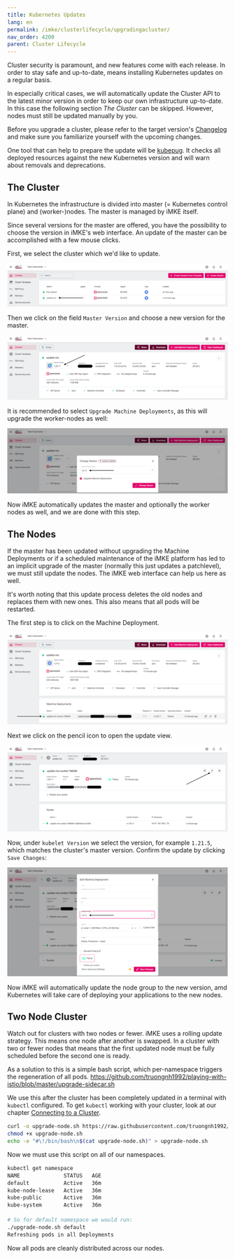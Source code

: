 ```yaml
---
title: Kubernetes Updates
lang: en
permalink: /imke/clusterlifecycle/upgradingacluster/
nav_order: 4200
parent: Cluster Lifecycle
---
```


Cluster security is paramount, and new features come with
each release. In order to stay safe and up-to-date, means
installing Kubernetes updates on a regular basis.

In especially critical cases, we will automatically update the
Cluster API to the latest minor version in order to keep our
own infrastructure up-to-date. In this case the following section
*The Cluster* can be skipped. However, nodes must still be updated
manually by you.

Before you upgrade a cluster, please refer to the target version's [Changelog](/imke/about/)
and make sure you familiarize yourself with the upcoming changes.

One tool that can help to prepare the update will be [kubepug](https://github.com/rikatz/kubepug).
It checks all deployed resources against the new Kubernetes version and will warn about removals and deprecations.

## The Cluster

In Kubernetes the infrastructure is divided into master (= Kubernetes control plane) and (worker-)nodes.
The master is managed by iMKE itself.

Since several versions for the master are offered, you have the
possibility to choose the version in iMKE's web interface. An
update of the master can be accomplished with a few mouse clicks.

First, we select the cluster which we'd like to update.

![Step 1](update_1.png)

Then we click on the field `Master Version` and choose a new
version for the master.

![Step 2](update_2a.png)

It is recommended to select `Upgrade Machine Deployments`, as this will upgrade the worker-nodes as well:

![Step 2](update_2b.png)

Now iMKE automatically updates the master and optionally the
worker nodes as well, and we are done with this step.

## The Nodes

If the master has been updated without upgrading the Machine Deployments or if a scheduled maintenance of the iMKE
platform has led to an implicit upgrade of the master (normally this just updates a patchlevel), we must still update the nodes.
The iMKE web interface can help us here as well.

It's worth noting that this update process deletes the old nodes and
replaces them with new ones. This also means that all pods will be
restarted.

The first step is to click on the Machine Deployment.

![Step 3](update_3.png)

Next we click on the pencil icon to open the update view.

![Step 4](update_4.png)

Now, under `kubelet Version` we select the version, for example
`1.21.5`, which matches the cluster's master version. Confirm the
update by clicking `Save Changes`:

![Step 5](update_5.png)

Now iMKE will automatically update the node group to the new version,
amd Kubernetes will take care of deploying your applications to the
new nodes.

## Two Node Cluster

Watch out for clusters with two nodes or fewer. iMKE uses a rolling update
strategy. This means one node after another is swapped. In a cluster
with two or fewer nodes that means that the first updated node must
be fully scheduled before the second one is ready.

As a solution to this is a simple bash script, which per-namespace triggers
the regeneration of all pods.
<https://github.com/truongnh1992/playing-with-istio/blob/master/upgrade-sidecar.sh>

We use this after the cluster has been completely updated in a terminal with `kubectl` configured. To get `kubectl` working with your cluster, look at our chapter [Connecting to a Cluster](/imke/accessmanagement/connectingtoacluster/).

```bash
curl -o upgrade-node.sh https://raw.githubusercontent.com/truongnh1992/playing-with-istio/master/upgrade-sidecar.sh
chmod +x upgrade-node.sh
echo -e "#\!/bin/bash\n$(cat upgrade-node.sh)" > upgrade-node.sh
```

Now we must use this script on all of our namespaces.

```bash
kubectl get namespace
NAME              STATUS   AGE
default           Active   36m
kube-node-lease   Active   36m
kube-public       Active   36m
kube-system       Active   36m

# So for default namespace we would run:
./upgrade-node.sh default
Refreshing pods in all Deployments
```

Now all pods are cleanly distributed across our nodes.
